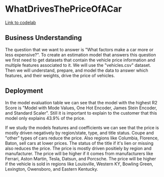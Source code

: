 # WhatDrivesThePriceOfACar

[Link to codelab](what_drives_the_price_of_a_car.ipynb)

## Business Understanding 
The question that we want to answer is "What factors make a car more or less expensive?". To create an estimation model that answers this question we first need to get datasets that contain the vehicle price information and multiple features associated to it. We will use the "vehicles.csv" dataset. Then we will understand, prepare, and model the data to answer which features, and their weights, drive the price of vehicles.

## Deployment
In the model evaluation table we can see that the model with the highest R2 Score is "Model with Mode Values, One Hot Encoder, James Stein Encoder, and Standard Scaler". Still it is important to explain to the customer that this model only explains 43.9% of the price.

If we study the models features and coefficients we can see that the price is mostly driven negatively by region/state, type, and title status. Coupe and "other" types of cars reduce the price. Also regions like Columbia, Florence, Baton, sell cars at lower prices. The status of the title if it's lien or missing also reduces the price. The price is mostly driven positiely by region and manufacturer. The price will be higher if it comes from manufacturers like Ferrari, Aston Martin, Tesla, Datsun, and Porcsche. The price will be higher if the vehicle is sold in regions like Louisville, Western KY, Bowling Green, Lexington, Owensboro, and Eastern Kentucky.
